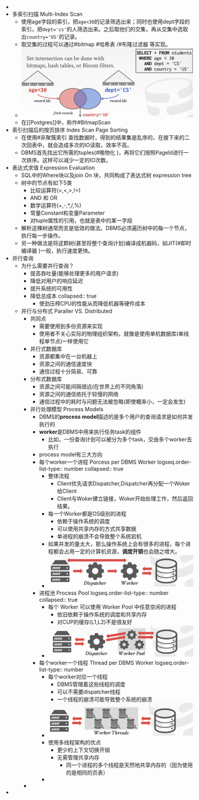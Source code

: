 -
- 多索引扫描 Multi-Index Scan
	- 使用age字段的索引，把`age<30`的记录筛选出来；同时也使用dept字段的索引，把`dept='cs'`的人筛选出来。之后取他们的交集，再从交集中选取出`country='US'`的记录。
	- 取交集的过程可以通过#bitmap #哈希表 /#布隆过滤器 等实现。
	- ![image.png](../assets/image_1716704683516_0.png)
	- 在[[Postgres]]中，称作#BitmapScan
- 索引扫描后的按页排序 Index Scan Page Sorting
	- 在使用#非聚簇索引 查找数据时，得到的结果集是乱序的，在接下来的二次回表中，就会造成多次的IO读取，效率不高。
	- DBMS首先找出它所需的tuples(#晚物化 )，再将它们按照PageId进行一次排序。这样可以减少一定的IO次数。
- 表达式求值 Expression Evaluation
	- SQL中的Where块以及join On 块，共同构成了表达式树 expression tree
	- 树中的节点有如下5类
		- 比较运算符(=,<,>,!=)
		- AND 和 OR
		- 数学运算符(+,-,*,/,%)
		- 常量Constant和变量Parameter
		- 对tuple属性的引用，也就是表中的某一字段
	- 解析这棵树通常而言是低效的做法。DBMS必须遍历树中的每一个节点，执行每一步操作。
	- 另一种做法是将这颗树(甚至将整个查询计划)编译成机器码，如JIT(#即时编译器 )一般，执行速度更快。
- 并行查询
	- 为什么需要并行查询？
		- 提高吞吐量(能够处理更多的用户请求)
		- 降低对用户的响应延迟
		- 提升系统的可用性
		- 降低总成本
		  collapsed:: true
			- 使劲压榨CPU的性能从而降低机器等硬件成本
	- 并行与分布式 Paraller VS. Distributed
		- 共同点
			- 需要使用到多份资源来实现
			- 使用者不关心实际的物理组织架构，就像是使用单机数据库(单线程单节点)一样使用它
		- 并行式数据库
			- 资源都集中在一台机器上
			- 资源之间的通信速度快
			- 通信过程十分简易、可靠
		- 分布式数据库
			- 资源之间可能间隔很远(在世界上的不同角落)
			- 资源之间的通信依托于较慢的网络
			- 通信过程中的耗时与问题无法被忽略(即使概率小，一定会发生)
		- 并行处理模型 Process Models
			- DBMS的**process model**描述的是多个用户的查询请求是如何并发执行的
			- **worker**是DBMS中用来执行任务task的组件
				- 比如，一份查询计划可以被分为多个task，交由多个worker去执行
			- process model有三大方向
			- 每个worker一个进程 Porcess per DBMS Worker
			  logseq.order-list-type:: number
			  collapsed:: true
				- 整体流程
					- Client优先请求Dispatcher,Dispatcher再分配一个Woker给Client
					- Client与Woker建立链接，Woker开始处理工作，然后返回结果。
				- 每一个Worker都是OS级别的进程
					- 依赖于操作系统的调度
					- 可以使用共享内存的方式共享数据
					- 单进程的崩溃不会导致整个系统宕机
				- 如果并发的量太大，那么操作系统上会有很多的进程，每个进程都会占用一定的计算机资源，**调度开销**也会随之增大。
				- ![image.png](../assets/image_1716710618190_0.png)
			- 进程池 Process Pool
			  logseq.order-list-type:: number
			  collapsed:: true
				- 每个 Worker 可以使用 Worker Pool 中任意空闲的进程
					- 依旧依赖于操作系统的调度和共享内存
					- 对CUP的缓存(L1,L2)不是很友好
				- ![image.png](../assets/image_1716711111317_0.png)
			- 每个worker一个线程 Thread per DBMS Worker
			  logseq.order-list-type:: number
				- 每个worker对应一个线程
					- DBMS管理着这些线程的调度
					- 可以不需要dispatcher线程
					- 一个线程的崩溃可能导致整个系统的崩溃
				- ![image.png](../assets/image_1716711536585_0.png)
				- 使用多线程架构的优点
					- 更少的上下文切换开销
					- 无需管理共享内存
						- 同一个进程的多个线程是天然地共享内存的（因为使用的是相同的页表）
				-
		-
-